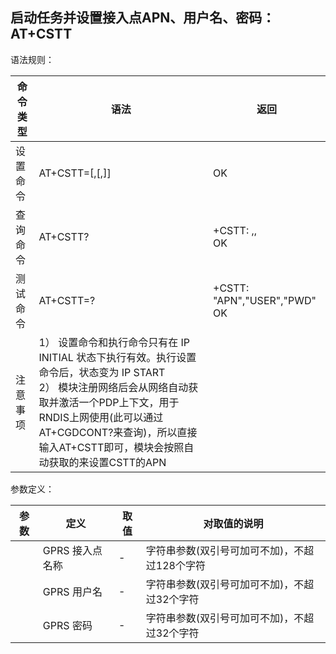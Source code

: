 ## 启动任务并设置接入点APN、用户名、密码：AT+CSTT

语法规则：

| 命令类型 | 语法                                                         | 返回                                       |
| -------- | ------------------------------------------------------------ | ------------------------------------------ |
| 设置命令 | AT+CSTT=<apn>[,<username>[,<password>]]                      | OK                                         |
| 查询命令 | AT+CSTT?                                                     | +CSTT: <apn>,<user name>,<password> <br>OK |
| 测试命令 | AT+CSTT=?                                                    | +CSTT: "APN","USER","PWD" <br>OK           |
| 注意事项 | 1） 设置命令和执行命令只有在 IP INITIAL 状态下执行有效。执行设置命令后，状态变为 IP START <br>2） 模块注册网络后会从网络自动获取<apn>并激活一个PDP上下文，用于RNDIS上网使用(此<apn>可以通过AT+CGDCONT?来查询)，所以直接输入AT+CSTT即可，模块会按照自动获取的<apn>来设置CSTT的APN |                                            |

 

参数定义：

| 参数        | 定义            | 取值 | 对取值的说明                                  |
| ----------- | --------------- | ---- | --------------------------------------------- |
| <apn>       | GPRS 接入点名称 | -    | 字符串参数(双引号可加可不加)，不超过128个字符 |
| <user name> | GPRS 用户名     | -    | 字符串参数(双引号可加可不加)，不超过32个字符  |
| <password>  | GPRS 密码       | -    | 字符串参数(双引号可加可不加)，不超过32个字符  |
